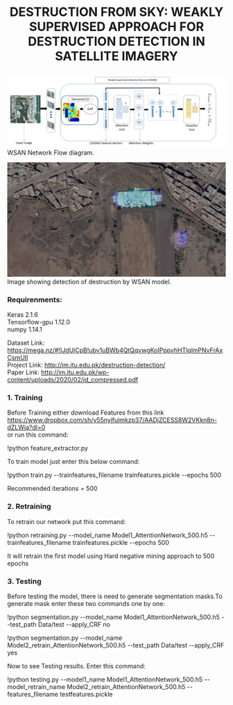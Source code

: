 # <p align="center">  DESTRUCTION FROM SKY: WEAKLY SUPERVISED APPROACH FOR DESTRUCTION DETECTION IN SATELLITE IMAGERY</p>

![](WSANfinal.jpg)
WSAN Network Flow diagram.

![](final2.jpg)
Image showing detection of destruction by WSAN model.





### Requirenments:
Keras  2.1.6<br/>
Tensorflow-gpu 1.12.0<br/>
numpy 1.14.1<br/>

Dataset Link: https://mega.nz/#!IJdUjCpB!ubv1uBWb4QtQqvwgKoIPppvhHTlqlmPNvFrAxCsmUII<br/>
Project Link: http://im.itu.edu.pk/destruction-detection/<br/>
Paper Link:   http://im.itu.edu.pk/wp-content/uploads/2020/02/id_compressed.pdf
### 1. Training

Before Training either download Features from this link https://www.dropbox.com/sh/y55nyifuimkzp37/AADjZCESS8W2VKkn8n-dZLWia?dl=0     
or run this command:

!python feature_extractor.py

To train model just enter this below command:

!python train.py --trainfeatures_filename trainfeatures.pickle --epochs 500

Recommended iterations = 500

### 2. Retraining
To retrain our network put this command:

!python retraining.py --model_name Model1_AttentionNetwork_500.h5 --trainfeatures_filename trainfeatures.pickle --epochs 500

It will retrain the first model using Hard negative mining approach to 500 epochs

### 3. Testing
Before testing the model, there is need to generate segmentation masks.To generate mask enter these two commands one by one:

!python segmentation.py --model_name Model1_AttentionNetwork_500.h5 --test_path Data/test --apply_CRF no

!python segmentation.py --model_name Model2_retrain_AttentionNetwork_500.h5 --test_path Data/test --apply_CRF yes

Now to see Testing results. Enter this command:

!python testing.py --model1_name Model1_AttentionNetwork_500.h5 --model_retrain_name Model2_retrain_AttentionNetwork_500.h5 --features_filename testfeatures.pickle



